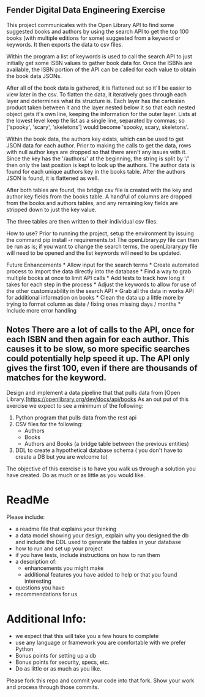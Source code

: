 ## Fender Digital Data Engineering Exercise
This project communicates with the Open Library API to find some suggested books and authors by using the search API to get the top 100 books (with multiple editions for some) suggested from a keyword or keywords. It then exports the data to csv files.

Within the program a list of keywords is used to call the search API to just initially get some ISBN values to gather book data for. Once the ISBNs are available, the ISBN portion of the API can be called for each value to obtain the book data JSONs.

After all of the book data is gathered, it is flattened out so it'll be easier to view later in the csv. To flatten the data, it iteratively goes through each layer and determines what its structure is. Each layer has the cartesian product taken between it and the layer nested below it so that each nested object gets it's own line, keeping the information for the outer layer. Lists at the lowest level keep the list as a single line, separated by commas; so ['spooky', 'scary', 'skeletons'] would become 'spooky, scary, skeletons'.

Within the book data, the authors key exists, which can be used to get JSON data for each author. Prior to making the calls to get the data, rows with null author keys are dropped so that there aren't any issues with it. Since the key has the '/authors/' at the beginning, the string is split by '/' then only the last position is kept to look up the authors. The author data is found for each unique authors key in the books table. After the authors JSON is found, it is flattened as well.

After both tables are found, the bridge csv file is created with the key and author key fields from the books table. A handful of columns are dropped from the books and authors tables, and any remaining key fields are stripped down to just the key value.

The three tables are then written to their individual csv files.

How to use?
Prior to running the project, setup the environment by issuing the command
pip install -r requirements.txt
The openLibrary.py file can then be run as is; if you want to change the search terms, the openLibrary.py file will need to be opened and the list keywords will need to be updated.


Future Enhancements
	* Allow input for the search terms
	* Create automated process to import the data directly into the database
	* Find a way to grab multiple books at once to limit API calls
	* Add tests to track how long it takes for each step in the process
	* Adjust the keywords to allow for use of the other customizability in the search API
	* Grab all the data in works API for additional information on books
	* Clean the data up a little more by trying to format column as date / fixing ones missing days / months
	* Include more error handling

Notes
There are a lot of calls to the API, once for each ISBN and then again for each author. This causes it to be slow, so more specific searches could potentially help speed it up. The API only gives the first 100, even if there are thousands of matches for the keyword.
------------------------------------------------------------------------------
Design and implement a data pipeline that that pulls data from [Open Library.]https://openlibrary.org/dev/docs/api/books As an out put of this exercise we expect to see a minimum of the following:

1. Python program that pulls data from the rest api
2. CSV files for the following:
	* Authors
	* Books
	* Authors and Books (a bridge table between the previous entities)
3. DDL to create a hypothetical database schema ( you don't have to create a DB but you are welcome to)

The objective of this exercise is to have you walk us through a solution you have created. Do as much or as little as you would like.


# ReadMe
Please include:
* a readme file that explains your thinking
* a data model showing your design, explain why you designed the db and include the DDL used to generate the tables in your database
* how to run and set up your project
* if you have tests, include instructions on how to run them
* a description of:
	* enhancements you might make
	* additional features you have added to help or that you found interesting
* questions you have
* recommendations for us


# Additional Info:
* we expect that this will take you a few hours to complete
* use any language or framework you are comfortable with we prefer Python
* Bonus points for setting up a db
* Bonus points for security, specs, etc.
* Do as little or as much as you like.

Please fork this repo and commit your code into that fork. Show your work and process through those commits.
